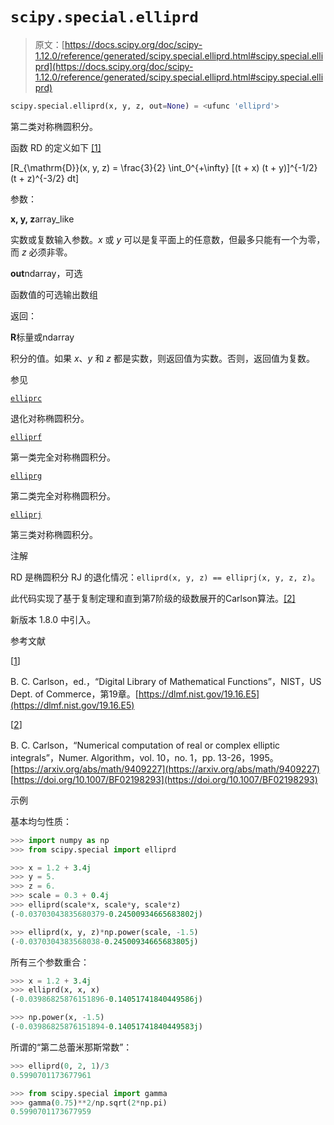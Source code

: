 # `scipy.special.elliprd`

> 原文：[https://docs.scipy.org/doc/scipy-1.12.0/reference/generated/scipy.special.elliprd.html#scipy.special.elliprd](https://docs.scipy.org/doc/scipy-1.12.0/reference/generated/scipy.special.elliprd.html#scipy.special.elliprd)

```py
scipy.special.elliprd(x, y, z, out=None) = <ufunc 'elliprd'>
```

第二类对称椭圆积分。

函数 RD 的定义如下 [[1]](#rb81fd8b279e8-1)

\[R_{\mathrm{D}}(x, y, z) = \frac{3}{2} \int_0^{+\infty} [(t + x) (t + y)]^{-1/2} (t + z)^{-3/2} dt\]

参数：

**x, y, z**array_like

实数或复数输入参数。*x* 或 *y* 可以是复平面上的任意数，但最多只能有一个为零，而 *z* 必须非零。

**out**ndarray，可选

函数值的可选输出数组

返回：

**R**标量或ndarray

积分的值。如果 *x*、*y* 和 *z* 都是实数，则返回值为实数。否则，返回值为复数。

参见

[`elliprc`](scipy.special.elliprc.html#scipy.special.elliprc "scipy.special.elliprc")

退化对称椭圆积分。

[`elliprf`](scipy.special.elliprf.html#scipy.special.elliprf "scipy.special.elliprf")

第一类完全对称椭圆积分。

[`elliprg`](scipy.special.elliprg.html#scipy.special.elliprg "scipy.special.elliprg")

第二类完全对称椭圆积分。

[`elliprj`](scipy.special.elliprj.html#scipy.special.elliprj "scipy.special.elliprj")

第三类对称椭圆积分。

注解

RD 是椭圆积分 RJ 的退化情况：`elliprd(x, y, z) == elliprj(x, y, z, z)`。

此代码实现了基于复制定理和直到第7阶级的级数展开的Carlson算法。[[2]](#rb81fd8b279e8-2)

新版本 1.8.0 中引入。

参考文献

[[1](#id1)]

B. C. Carlson，ed.，“Digital Library of Mathematical Functions”，NIST，US Dept. of Commerce，第19章。[https://dlmf.nist.gov/19.16.E5](https://dlmf.nist.gov/19.16.E5)

[[2](#id2)]

B. C. Carlson，“Numerical computation of real or complex elliptic integrals”，Numer. Algorithm，vol. 10，no. 1，pp. 13-26，1995。[https://arxiv.org/abs/math/9409227](https://arxiv.org/abs/math/9409227) [https://doi.org/10.1007/BF02198293](https://doi.org/10.1007/BF02198293)

示例

基本均匀性质：

```py
>>> import numpy as np
>>> from scipy.special import elliprd 
```

```py
>>> x = 1.2 + 3.4j
>>> y = 5.
>>> z = 6.
>>> scale = 0.3 + 0.4j
>>> elliprd(scale*x, scale*y, scale*z)
(-0.03703043835680379-0.24500934665683802j) 
```

```py
>>> elliprd(x, y, z)*np.power(scale, -1.5)
(-0.0370304383568038-0.24500934665683805j) 
```

所有三个参数重合：

```py
>>> x = 1.2 + 3.4j
>>> elliprd(x, x, x)
(-0.03986825876151896-0.14051741840449586j) 
```

```py
>>> np.power(x, -1.5)
(-0.03986825876151894-0.14051741840449583j) 
```

所谓的“第二总蕾米那斯常数”：

```py
>>> elliprd(0, 2, 1)/3
0.5990701173677961 
```

```py
>>> from scipy.special import gamma
>>> gamma(0.75)**2/np.sqrt(2*np.pi)
0.5990701173677959 
```
